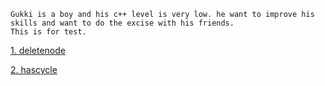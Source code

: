     Gukki is a boy and his c++ level is very low. he want to improve his skills and want to do the excise with his friends.
    This is for test.
[1. deletenode](https://github.com/OrangeJessie/Fighting_Leetcode/blob/master/%E5%88%9D%E7%BA%A7%E7%AE%97%E6%B3%95/HdeleteNode.cpp)
    
[2. hascycle](https://github.com/OrangeJessie/Fighting_Leetcode/blob/master/%E5%88%9D%E7%BA%A7%E7%AE%97%E6%B3%95/HHasCycle.cpp)
